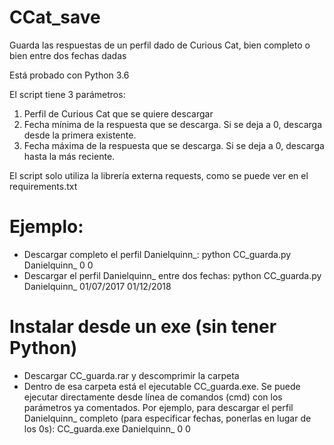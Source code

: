 # CCat_save
Guarda las respuestas de un perfil dado de Curious Cat, bien completo o bien entre dos fechas dadas

Está probado con Python 3.6

El script tiene 3 parámetros:

1) Perfil de Curious Cat que se quiere descargar
2) Fecha mínima de la respuesta que se descarga. Si se deja a 0, descarga desde la primera existente.
3) Fecha máxima de la respuesta que se descarga. Si se deja a 0, descarga hasta la más reciente.

El script solo utiliza la librería externa requests, como se puede ver en el requirements.txt

# Ejemplo:

- Descargar completo el perfil Danielquinn_: python CC_guarda.py Danielquinn_ 0 0
- Descargar el perfil Danielquinn_ entre dos fechas: python CC_guarda.py Danielquinn_ 01/07/2017 01/12/2018

# Instalar desde un exe (sin tener Python)

- Descargar CC_guarda.rar y descomprimir la carpeta
- Dentro de esa carpeta está el ejecutable CC_guarda.exe. Se puede ejecutar directamente desde línea de comandos (cmd) con los parámetros ya comentados. Por ejemplo, para descargar el perfil Danielquinn_ completo (para especificar fechas, ponerlas en lugar de los 0s): CC_guarda.exe Danielquinn_ 0 0
